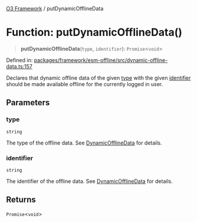 [O3 Framework](../API.md) / putDynamicOfflineData

# Function: putDynamicOfflineData()

> **putDynamicOfflineData**(`type`, `identifier`): `Promise`\<`void`\>

Defined in: [packages/framework/esm-offline/src/dynamic-offline-data.ts:157](https://github.com/its-kios09/openmrs-esm-core/blob/main/packages/framework/esm-offline/src/dynamic-offline-data.ts#L157)

Declares that dynamic offline data of the given [type](#putdynamicofflinedata) with the given [identifier](#putdynamicofflinedata)
should be made available offline for the currently logged in user.

## Parameters

### type

`string`

The type of the offline data. See [DynamicOfflineData](../interfaces/DynamicOfflineData.md) for details.

### identifier

`string`

The identifier of the offline data. See [DynamicOfflineData](../interfaces/DynamicOfflineData.md) for details.

## Returns

`Promise`\<`void`\>
